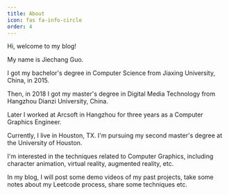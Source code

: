 ```yaml
---
title: About
icon: fas fa-info-circle
order: 4
---
```


Hi, welcome to my blog!

My name is Jiechang Guo. 

I got my bachelor's degree in Computer Science from Jiaxing University, China, in 2015.

Then, in 2018 I got my master's degree in Digital Media Technology from Hangzhou Dianzi University, China.

Later I worked at Arcsoft in Hangzhou for three years as a Computer Graphics Engineer.

Currently, I live in Houston, TX. I'm pursuing my second master's degree at the University of Houston.

I'm interested in the techniques related to Computer Graphics, including character animation, virtual reality, augmented reality, etc.

In my blog, I will post some demo videos of my past projects, take some notes about my Leetcode process, share some techniques etc.


